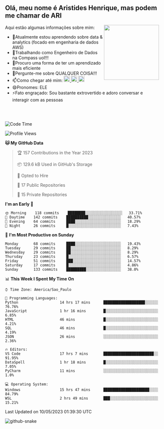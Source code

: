 ## Olá, meu nome é Aristides Henrique, mas podem me chamar de ARI

<div >
Aqui estão algumas informações sobre mim:<img align="right" height="180em" src="https://user-images.githubusercontent.com/97318481/177042589-45d62122-82a9-4a32-b3a7-87b322825b2f.png">
</div>

- 🌱Atualmente estou aprendendo sobre data & analytics (focado em engenharia de dados AWS)
- 👯Trabalhando como Engenheiro de Dados na Compass uol!!!
- 🤔Procuro uma forma de ter um aprendizado mais eficiente
- 💬Pergunte-me sobre QUALQUER COISA!!!
- 📫Como chegar até mim:
  <a href="https://www.instagram.com/aryhenry/" target="_blank">
  <img src="https://img.shields.io/badge/-Instagram-%23E4405F?style=for-the-badge&logo=instagram&logoColor=black" height="20px">
  </a>
  <a href="https://www.linkedin.com/in/aristides-henrique/" target="_blank">
  <img src="https://img.shields.io/badge/-LinkedIn-%230077B5?style=for-the-badge&logo=linkedin&logoColor=black" height="20px">
  </a> 
  <a href="mailto:arihenriqueuna@gmail.com">
  <img src="https://img.shields.io/badge/-Gmail-%23333?style=for-the-badge&logo=gmail&logoColor=white" height="20px">
  </a>
- 😄Pronomes: ELE
- ⚡Fato engraçado: Sou bastante extrovertido e adoro conversar e interagir com as pessoas
<br/>
<br/>


<!--START_SECTION:waka-->
![Code Time](http://img.shields.io/badge/Code%20Time-698%20hrs%2016%20mins-blue)

![Profile Views](http://img.shields.io/badge/Profile%20Views-7-blue)

**🐱 My GitHub Data** 

> 🏆 157 Contributions in the Year 2023
 > 
> 📦 129.6 kB Used in GitHub's Storage 
 > 
> 💼 Opted to Hire
 > 
> 📜 17 Public Repositories 
 > 
> 🔑 15 Private Repositories  
 > 
**I'm an Early 🐤** 

```text
🌞 Morning    118 commits    ████████░░░░░░░░░░░░░░░░░   33.71% 
🌇 Daytime    142 commits    ██████████░░░░░░░░░░░░░░░   40.57% 
🌃 Evening    64 commits     ████░░░░░░░░░░░░░░░░░░░░░   18.29% 
🌙 Night      26 commits     █░░░░░░░░░░░░░░░░░░░░░░░░   7.43%

```
📅 **I'm Most Productive on Sunday** 

```text
Monday       68 commits     ████░░░░░░░░░░░░░░░░░░░░░   19.43% 
Tuesday      29 commits     ██░░░░░░░░░░░░░░░░░░░░░░░   8.29% 
Wednesday    29 commits     ██░░░░░░░░░░░░░░░░░░░░░░░   8.29% 
Thursday     23 commits     █░░░░░░░░░░░░░░░░░░░░░░░░   6.57% 
Friday       51 commits     ███░░░░░░░░░░░░░░░░░░░░░░   14.57% 
Saturday     17 commits     █░░░░░░░░░░░░░░░░░░░░░░░░   4.86% 
Sunday       133 commits    █████████░░░░░░░░░░░░░░░░   38.0%

```


📊 **This Week I Spent My Time On** 

```text
⌚︎ Time Zone: America/Sao_Paulo

💬 Programming Languages: 
Python                   14 hrs 17 mins      ███████████████████░░░░░░   76.76% 
JavaScript               1 hr 16 mins        █░░░░░░░░░░░░░░░░░░░░░░░░   6.85% 
HTML                     46 mins             █░░░░░░░░░░░░░░░░░░░░░░░░   4.21% 
SQL                      46 mins             █░░░░░░░░░░░░░░░░░░░░░░░░   4.19% 
JSON                     26 mins             ░░░░░░░░░░░░░░░░░░░░░░░░░   2.36%

🔥 Editors: 
VS Code                  17 hrs 7 mins       ███████████████████████░░   91.95% 
DataSpell                1 hr 18 mins        █░░░░░░░░░░░░░░░░░░░░░░░░   7.05% 
PyCharm                  11 mins             ░░░░░░░░░░░░░░░░░░░░░░░░░   1.0%

💻 Operating System: 
Windows                  15 hrs 47 mins      █████████████████████░░░░   84.79% 
WSL                      2 hrs 49 mins       ███░░░░░░░░░░░░░░░░░░░░░░   15.21%

```


 Last Updated on 10/05/2023 01:39:30 UTC
<!--END_SECTION:waka-->

<img alt="github-snake" src="https://github.com/AriHenrique/AriHenrique/blob/output/github-contribution-grid-snake-dark.svg" />

